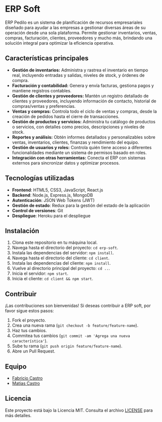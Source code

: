 # ERP Soft

ERP Pedilo es un sistema de planificación de recursos empresariales diseñado para ayudar a las empresas a gestionar diversas áreas de su operación desde una sola plataforma. Permite gestionar inventarios, ventas, compras, facturación, clientes, proveedores y mucho más, brindando una solución integral para optimizar la eficiencia operativa.

## Características principales

- **Gestión de inventarios:** Administra y rastrea el inventario en tiempo real, incluyendo entradas y salidas, niveles de stock, y órdenes de compra.
- **Facturación y contabilidad:** Genera y envía facturas, gestiona pagos y mantiene registros contables.
- **Gestión de clientes y proveedores:** Mantén un registro detallado de clientes y proveedores, incluyendo información de contacto, historial de compras/ventas y preferencias.
- **Ventas y compras:** Controla todo el ciclo de ventas y compras, desde la creación de pedidos hasta el cierre de transacciones.
- **Gestión de productos y servicios:** Administra tu catálogo de productos o servicios, con detalles como precios, descripciones y niveles de stock.
- **Reportes y análisis:** Obtén informes detallados y personalizables sobre ventas, inventarios, clientes, finanzas y rendimiento del equipo.
- **Gestión de usuarios y roles:** Controla quién tiene acceso a diferentes funcionalidades mediante un sistema de permisos basado en roles.
- **Integración con otras herramientas:** Conecta el ERP con sistemas externos para sincronizar datos y optimizar procesos.

## Tecnologías utilizadas

- **Frontend**: HTML5, CSS3, JavaScript, React.js
- **Backend**: Node.js, Express.js, MongoDB
- **Autenticación**: JSON Web Tokens (JWT)
- **Gestión de estado**: Redux para la gestión del estado de la aplicación
- **Control de versiones**: Git
- **Despliegue**: Heroku para el despliegue

## Instalación

1. Clona este repositorio en tu máquina local.
2. Navega hasta el directorio del proyecto: `cd erp-soft`.
3. Instala las dependencias del servidor: `npm install`.
4. Navega hasta el directorio del cliente: `cd client`.
5. Instala las dependencias del cliente: `npm install`.
6. Vuelve al directorio principal del proyecto: `cd ..`.
7. Inicia el servidor: `npm start`.
8. Inicia el cliente: `cd client && npm start`.

## Contribuir

¡Las contribuciones son bienvenidas! Si deseas contribuir a ERP soft, por favor sigue estos pasos:

1. Fork el proyecto.
2. Crea una nueva rama (`git checkout -b feature/feature-name`).
3. Haz tus cambios.
4. Commitea tus cambios (`git commit -am 'Agrega una nueva característica'`).
5. Sube tu rama (`git push origin feature/feature-name`).
6. Abre un Pull Request.

## Equipo

- [Fabricio Castro](https://www.linkedin.com/in/fabricio-castrodev/)
- [Matias Castro](https://www.linkedin.com/in/matiascastroit/)

## Licencia

Este proyecto está bajo la Licencia MIT. Consulta el archivo [LICENSE](LICENSE) para más detalles.
